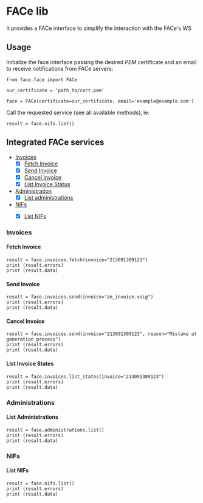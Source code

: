 # FACe lib

It provides a FACe interface to simplify the interaction with the FACe's WS

## Usage

Initialize the face interface passing the desired *PEM* certificate and an email
to receive notifications from FACe servers:

```
from face.face import FACe

our_certificate = 'path_to/cert.pem'

face = FACe(certificate=our_certificate, email='example@example.com')
```

Call the requested service (see all available methods), ie:

```
result = face.nifs.list()
```

## Integrated FACe services
- [Invoices](#invoices)
    - [x] [Fetch Invoice](#fetch-invoice)
    - [x] [Send Invoice](#send-invoice)
    - [x] [Cancel Invoice](#cancel-invoice)
    - [x] [List Invoice Status](#list-invoice-states)
- [Administration](#Administration)
    - [x] [List administrations](#list-administrations)
- [NIFs](#NIFs)
    - [x] [List NIFs](#list-nifs)


### Invoices
#### Fetch Invoice
```
result = face.invoices.fetch(invoice="213091309123")
print (result.errors)
print (result.data)
```

#### Send Invoice
```
result = face.invoices.send(invoice="an_invoice.xsig")
print (result.errors)
print (result.data)
```

#### Cancel Invoice
```
result = face.invoices.send(invoice="213091309123", reason="Mistake at generation process")
print (result.errors)
print (result.data)

```
#### List Invoice States
```
result = face.invoices.list_states(invoice="213091309123")
print (result.errors)
print (result.data)
```


### Administrations
#### List Administrations
```
result = face.administrations.list()
print (result.errors)
print (result.data)
```

### NIFs
#### List NIFs
```
result = face.nifs.list()
print (result.errors)
print (result.data)
```

